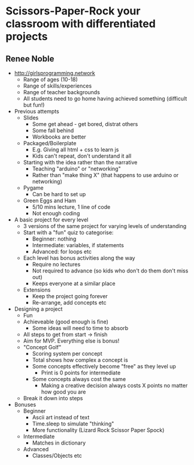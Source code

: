 # Scissors-Paper-Rock your classroom with differentiated projects
## Renee Noble

* http://girlsprogramming.network
	* Range of ages (10-18)
	* Range of skills/experiences
	* Range of teacher backgrounds
	* All students need to go home having achieved something (difficult but fun!)
* Previous attempts
    * Slides
		* Some get ahead - get bored, distrat others
		* Some fall behind
		* Workbooks are better
	* Packaged/Boilerplate
		* E.g. Giving all html + css to learn js
		* Kids can't repeat, don't understand it all
	* Starting with the idea rather than the narrative
		* Teaching "arduino" or "networking"
		* Rather than "make thing X" (that happens to use arduino or networking)
	* Pygame
		* Can be hard to set up
	* Green Eggs and Ham
		* 5/10 mins lecture, 1 line of code
		* Not enough coding
* A basic project for every level
    * 3 versions of the same project for varying levels of understanding
	* Start with a "fun" quiz to categorise:
		* Beginner: nothing
		* Intermediate: variables, if statements
		* Advanced: for loops etc
	* Each level has bonus activities along the way
		* Require no lectures
		* Not required to advance (so kids who don't do them don't miss out)
		* Keeps everyone at a similar place
	* Extensions
		* Keep the project going forever
		* Re-arrange, add concepts etc
* Designing a project
	* Fun
	* Achieveable (good enough is fine)
		* Some ideas will need to time to absorb
	* All steps to get from start -> finish
	* Aim for MVP. Everything else is bonus!
	* "Concept Golf"
		* Scoring system per concept
		* Total shows how complex a concept is
		* Some concepts effectively become "free" as they level up
			* Print is 0 points for intermediate
		* Some concepts always cost the same
			* Making a creative decision always costs X points no matter how good you are
    * Break it down into steps
* Bonuses
    * Beginner
		* Ascii art instead of text
		* Time.sleep to simulate "thinking"
		* More functionality (Lizard Rock Scissor Paper Spock)
	* Intermediate
		* Matches in dictionary
	* Advanced
		* Classes/Objects etc
